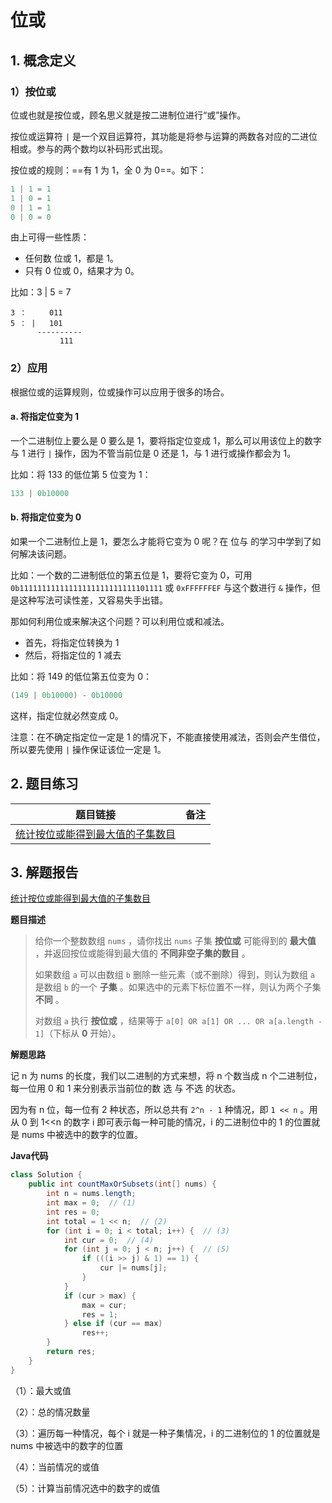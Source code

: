 # 位或

## 1. 概念定义

### 1）按位或

位或也就是按位或，顾名思义就是按二进制位进行“或”操作。



按位或运算符 `|` 是一个双目运算符，其功能是将参与运算的两数各对应的二进位相或。参与的两个数均以补码形式出现。



按位或的规则：==有 1 为 1，全 0 为 0==。如下：

```java
1 | 1 = 1
1 | 0 = 1
0 | 1 = 1
0 | 0 = 0
```



由上可得一些性质：

+ 任何数 位或 1，都是 1。
+ 只有 0 位或 0，结果才为 0。



比如：3 | 5 = 7

```
3 ：   	011
5 ： | 	101
      ----------
      	   111  
```



### 2）应用

根据位或的运算规则，位或操作可以应用于很多的场合。

#### a. 将指定位变为 1

一个二进制位上要么是 0 要么是 1，要将指定位变成 1，那么可以用该位上的数字与 1 进行 `|` 操作，因为不管当前位是 0 还是 1，与 1 进行或操作都会为 1。



比如：将 133 的低位第 5 位变为 1：

```java
133 | 0b10000
```



#### b. 将指定位变为 0

如果一个二进制位上是 1，要怎么才能将它变为 0 呢？在 位与 的学习中学到了如何解决该问题。

比如：一个数的二进制低位的第五位是 1，要将它变为 0，可用 `0b11111111111111111111111111101111` 或 `0xFFFFFFEF` 与这个数进行 `&` 操作，但是这种写法可读性差，又容易失手出错。



那如何利用位或来解决这个问题？可以利用位或和减法。

+ 首先，将指定位转换为 1
+ 然后，将指定位的 1 减去

比如：将 149 的低位第五位变为 0：

```java
(149 | 0b10000) - 0b10000
```



这样，指定位就必然变成 0。



注意：在不确定指定位一定是 1 的情况下，不能直接使用减法，否则会产生借位，所以要先使用 `|` 操作保证该位一定是 1。

## 2. 题目练习

| 题目链接                                                     | 备注 |
| ------------------------------------------------------------ | ---- |
| [统计按位或能得到最大值的子集数目](https://leetcode-cn.com/problems/count-number-of-maximum-bitwise-or-subsets/) |      |

## 3. 解题报告

[统计按位或能得到最大值的子集数目](https://leetcode-cn.com/problems/count-number-of-maximum-bitwise-or-subsets/)

**题目描述**

> 给你一个整数数组 `nums` ，请你找出 `nums` 子集 **按位或** 可能得到的 **最大值** ，并返回按位或能得到最大值的 **不同非空子集的数目** 。
>
> 如果数组 `a` 可以由数组 `b` 删除一些元素（或不删除）得到，则认为数组 `a` 是数组 `b` 的一个 **子集** 。如果选中的元素下标位置不一样，则认为两个子集 **不同** 。
>
> 对数组 `a` 执行 **按位或** ，结果等于 `a[0] OR a[1] OR ... OR a[a.length - 1]`（下标从 **0** 开始）。

**解题思路**

记 n 为 nums 的长度，我们以二进制的方式来想，将 n 个数当成 n 个二进制位，每一位用 0 和 1 来分别表示当前位的数 选 与 不选 的状态。

因为有 n 位，每一位有 2 种状态，所以总共有 `2^n - 1` 种情况，即 `1 << n` 。用从 0 到 1<<n 的数字 i 即可表示每一种可能的情况，i 的二进制位中的 1 的位置就是 nums 中被选中的数字的位置。

**Java代码**

```java
class Solution {
    public int countMaxOrSubsets(int[] nums) {
        int n = nums.length;
        int max = 0;  // (1)
        int res = 0; 
        int total = 1 << n;  // (2)
        for (int i = 0; i < total; i++) {  // (3)
            int cur = 0;  // (4)
            for (int j = 0; j < n; j++) {  // (5)
                if (((i >> j) & 1) == 1) {  
                    cur |= nums[j];
                }       
            }
            if (cur > max) {
                max = cur;
                res = 1;
            } else if (cur == max)
                res++;
        }
        return res;
    }
}
```

（1）：最大或值

（2）：总的情况数量

（3）：遍历每一种情况，每个 i 就是一种子集情况，i 的二进制位的 1 的位置就是 nums 中被选中的数字的位置

（4）：当前情况的或值

（5）：计算当前情况选中的数字的或值
